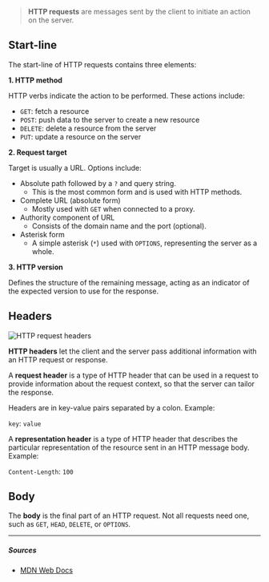 > **HTTP requests** are messages sent by the client to initiate an action on the server.

## Start-line

The start-line of HTTP requests contains three elements:

**1. HTTP method**

HTTP verbs indicate the action to be performed. These actions include:
- `GET`: fetch a resource
- `POST`: push data to the server to create a new resource
- `DELETE`: delete a resource from the server
- `PUT`: update a resource on the server

**2. Request target**

Target is usually a URL. Options include:
- Absolute path followed by a `?` and query string.
    - This is the most common form and is used with HTTP methods.
- Complete URL (absolute form)
    - Mostly used with `GET` when connected to a proxy.
- Authority component of URL
    - Consists of the domain name and the port (optional).
- Asterisk form
    - A simple asterisk (`*`) used with `OPTIONS`, representing the server as a whole.

**3. HTTP version**

Defines the structure of the remaining message, acting as an indicator of the expected version to use for the response.

## Headers

![HTTP request headers](https://developer.mozilla.org/en-US/docs/Web/HTTP/Messages/http_request_headers3.png)

**HTTP headers** let the client and the server pass additional information with an HTTP request or response.

A **request header** is a type of HTTP header that can be used in a request to provide information about the request context, so that the server can tailor the response.

Headers are in key-value pairs separated by a colon. Example:

`key`: `value`

A **representation header** is a type of HTTP header that describes the particular representation of the resource sent in an HTTP message body. Example:

`Content-Length`: `100`

## Body

The **body** is the final part of an HTTP request. Not all requests need one, such as `GET`, `HEAD`, `DELETE`, or `OPTIONS`.

***

##### Sources
- [MDN Web Docs](https://developer.mozilla.org/en-US/)